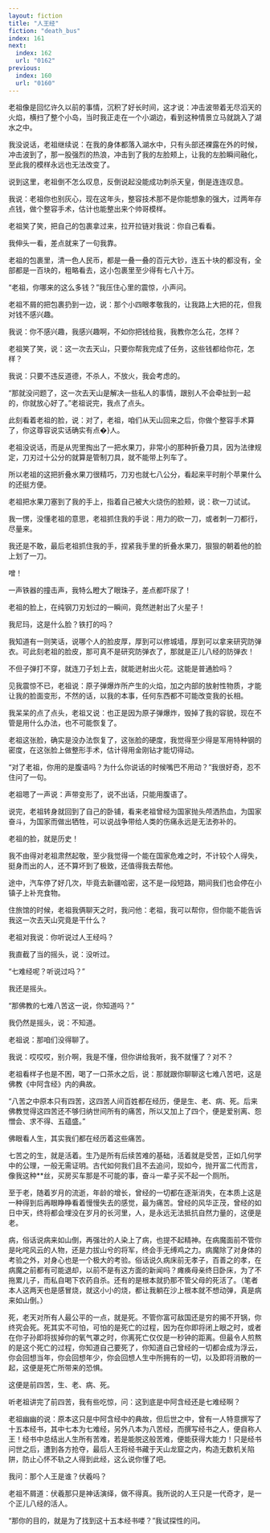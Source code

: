 ```yaml
---
layout: fiction
title: "人王经"
fiction: "death_bus"
index: 161
next:
  index: 162
  url: "0162"
previous:
  index: 160
  url: "0160"
---
```

老祖像是回忆许久以前的事情，沉积了好长时间，这才说：冲击波带着无尽滔天的火焰，横扫了整个小岛，当时我正走在一个小湖边，看到这种情景立马就跳入了湖水之中。

我没说话，老祖继续说：在我的身体都落入湖水中，只有头部还裸露在外的时候，冲击波到了，那一股强烈的热浪，冲击到了我的左脸颊上，让我的左脸瞬间融化，至此我的模样永远也无法改变了。

说到这里，老祖倒不怎么叹息，反倒说起没能成功刺杀天皇，倒是连连叹息。

我说：老祖你也别灰心，现在这年头，整容技术那不是你能想象的强大，过两年存点钱，做个整容手术，估计也能整出来个帅哥模样。

老祖笑了笑，把自己的包裹拿过来，拉开拉链对我说：你自己看看。

我伸头一看，差点就来了一句我靠。

老祖的包裹里，清一色人民币，都是一叠一叠的百元大钞，连五十块的都没有，全部都是一百块的，粗略看去，这小包裹里至少得有七八十万。

“老祖，你哪来的这么多钱？”我压住心里的震惊，小声问。

老祖不屑的把包裹扔到一边，说：那个小四眼孝敬我的，让我路上大把的花，但我对钱不感兴趣。

我说：你不感兴趣，我感兴趣啊，不如你把钱给我，我教你怎么花，怎样？

老祖笑了笑，说：这一次去天山，只要你帮我完成了任务，这些钱都给你花，怎样？

我说：只要不违反道德，不杀人，不放火，我会考虑的。

“那就没问题了，这一次去天山是解决一些私人的事情，跟别人不会牵扯到一起的，你就放心好了。”老祖说完，我点了点头。

此刻看着老祖的脸，说：对了，老祖，咱们从天山回来之后，你做个整容手术算了，你这尊容说实话确实有点�}人。

老祖没说话，而是从兜里掏出了一把水果刀，非常小的那种折叠刀具，因为法律规定，刀刃过十公分的就算是管制刀具，就不能带上列车了。

所以老祖的这把折叠水果刀很精巧，刀刃也就七八公分，看起来平时削个苹果什么的还挺方便。

老祖把水果刀塞到了我的手上，指着自己被大火烧伤的脸颊，说：砍一刀试试。

我一愣，没懂老祖的意思，老祖抓住我的手说：用力的砍一刀，或者刺一刀都行，尽量来。

我还是不敢，最后老祖抓住我的手，捏紧我手里的折叠水果刀，狠狠的朝着他的脸上划了一刀。

噌！

一声铁器的撞击声，我特么瞪大了眼珠子，差点都吓尿了！

老祖的脸上，在纯钢刀刃划过的一瞬间，竟然迸射出了火星子！

我尼玛，这是什么脸？铁打的吗？

我知道有一则笑话，说哪个人的脸皮厚，厚到可以修城墙，厚到可以拿来研究防弹衣。可此刻老祖的脸皮，那可真不是研究防弹衣了，那就是正儿八经的防弹衣！

不但子弹打不穿，就连刀子划上去，就能迸射出火花。这能是普通脸吗？

见我震惊不已，老祖说：原子弹爆炸所产生的火焰，加之内部的放射性物质，才能让我的脸面变形，不然的话，以我的本事，任何东西都不可能改变我的长相。

我呆呆的点了点头，老祖又说：也正是因为原子弹爆炸，毁掉了我的容貌，现在不管是用什么办法，也不可能恢复了。

老祖这张脸，确实是没办法恢复了，这张脸的硬度，我觉得至少得是军用特种钢的密度，在这张脸上做整形手术，估计得用金刚钻才能切得动。

“对了老祖，你用的是腹语吗？为什么你说话的时候嘴巴不用动？”我很好奇，忍不住问了一句。

老祖嗯了一声说：声带变形了，说不出话，只能用腹语了。

说完，老祖转身就回到了自己的卧铺，看来老祖曾经为国家抛头颅洒热血，为国家奋斗，为国家而做出牺牲，可以说战争带给人类的伤痛永远是无法弥补的。

老祖的脸，就是历史！

我不由得对老祖肃然起敬，至少我觉得一个能在国家危难之时，不计较个人得失，挺身而出的人，还不算坏到了极致，还值得我去帮他。

途中，汽车停了好几次，毕竟去新疆哈密，这不是一段短路，期间我们也会停在小镇子上补充食物。

住旅馆的时候，老祖我俩聊天之时，我问他：老祖，我可以帮你，但你能不能告诉我这一次去天山究竟是干什么？

老祖对我说：你听说过人王经吗？

我直截了当的摇头，说：没听过。

“七难经呢？听说过吗？”

我还是摇头。

“那佛教的七难八苦这一说，你知道吗？”

我仍然是摇头，说：不知道。

老祖说：那咱们没得聊了。

我说：哎哎哎，别介啊，我是不懂，但你讲给我听，我不就懂了？对不？

老祖看样子也是不困，喝了一口茶水之后，说：那就跟你聊聊这七难八苦吧，这是佛教《中阿含经》内的典故。

“八苦之中原本只有四苦，这四苦人间百姓都在经历，便是生、老、病、死。后来佛教觉得这四苦还不够归纳世间所有的痛苦，所以又加上了四个，便是爱别离、怨憎会、求不得、五蕴盛。”

佛眼看人生，其实我们都在经历着这些痛苦。

七苦之的生，就是活着。生乃是所有后续苦难的基础，活着就是受苦，正如几何学中的公理，一般无需证明。古代如何我们且不去追问，现如今，抛开富二代而言，像我这种**丝，买房买车那是不可能的事，奋斗一辈子买不起一个厕所。

至于老，随着岁月的流逝，年龄的增长，曾经的一切都在逐渐消失，在本质上这是一种得到后再眼睁睁看着慢慢失去的感觉，最为痛苦。曾经的风华正茂，曾经的如日中天，终将都会埋没在岁月的长河里，人，是永远无法抵抗自然力量的，这便是老。

病，俗话说病来如山倒，再强壮的人染上了病，也提不起精神。在病魔面前不管你是叱咤风云的人物，还是力拔山兮的将军，终会手无缚鸡之力。病魔除了对身体的考验之外，对身心也是一个极大的考验。俗话说久病床前无孝子，百善之的孝，在病魔之前都有可能退却，以前不是有这方面的新闻吗？瘫痪母亲终日卧床，为了不拖累儿子，而私自喝下农药自杀。还有的是根本就扔那不管父母的死活了。（笔者本人这两天也是感冒烧，就这小小的烧，都让我躺在沙上根本就不想动弹，真是病来如山倒。）

死，老天对所有人最公平的一点，就是死。不管你富可敌国还是穷的揭不开锅，你终究会死。死其实不可怕，可怕的是死亡的过程，因为在你即将闭上眼之时，或者在你子孙即将拔掉你的氧气罩之时，你离死亡仅仅是一秒钟的距离。但最令人煎熬的是这个死亡的过程，你知道自己要死了，你知道自己曾经的一切都会成为浮云，你会回想当年，你会回想年少，你会回想人生中所拥有的一切，以及即将消散的一起，这便是死亡所带来的恐惧。

这便是前四苦，生、老、病、死。

听老祖讲完了前四苦，我有些吃惊，问：这到底是中阿含经还是七难经啊？

老祖幽幽的说：原本这只是中阿含经中的典故，但后世之中，曾有一人特意撰写了十五本经书，其中七本为七难经，另外八本为八苦经，而撰写经书之人，便自称人王！经书中总结出人生所有苦难，若是能脱这般苦难，便能获得大能力！只是经书问世之后，遭到各方抢夺，最后人王将经书藏于天山龙窟之内，构造无数机关陷阱，防止心怀不轨之人得到此经，这么说你懂了吧。

我问：那个人王是谁？伏羲吗？

老祖不屑道：伏羲那只是神话演绎，做不得真。我所说的人王只是一代奇才，是一个正儿八经的活人。

“那你的目的，就是为了找到这十五本经书喽？”我试探性的问。